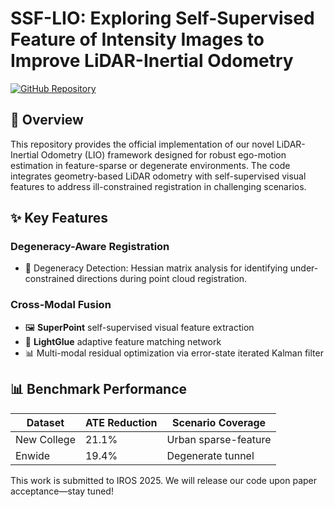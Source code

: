# SSF-LIO: Exploring Self-Supervised Feature of Intensity Images to Improve LiDAR-Inertial Odometry

[![GitHub Repository](https://img.shields.io/badge/GitHub-SSF--LIO-blue?logo=github)](https://github.com/cimu67/SSF-LIO)

## 📖 Overview
This repository provides the official implementation of our novel LiDAR-Inertial Odometry (LIO) framework designed for robust ego-motion estimation in feature-sparse or degenerate environments. The code integrates geometry-based LiDAR odometry with self-supervised visual features to address ill-constrained registration in challenging scenarios. 

## ✨ Key Features
### Degeneracy-Aware Registration
- 🧮 Degeneracy Detection: Hessian matrix analysis for identifying under-constrained directions during point cloud registration.

### Cross-Modal Fusion
- 🖼️ **SuperPoint** self-supervised visual feature extraction
- 🔗 **LightGlue** adaptive feature matching network
- 📊 Multi-modal residual optimization via error-state iterated Kalman filter

## 📊 Benchmark Performance
| Dataset       | ATE Reduction |  Scenario Coverage  |
|---------------|---------------|---------------------|
| New College   | 21.1%         | Urban sparse-feature|
| Enwide        | 19.4%         | Degenerate tunnel   |


This work is submitted to IROS 2025. We will release our code upon paper acceptance—stay tuned!

